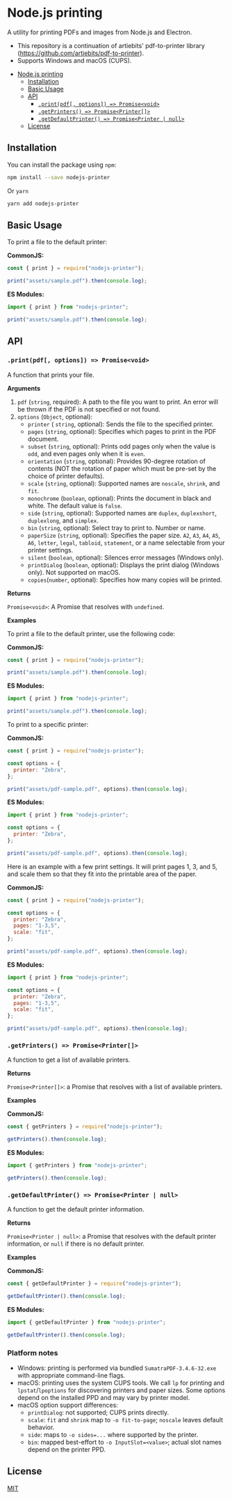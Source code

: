 # Node.js printing

A utility for printing PDFs and images from Node.js and Electron.

- This repository is a continuation of artiebits' pdf-to-printer library (https://github.com/artiebits/pdf-to-printer).
- Supports Windows and macOS (CUPS).

<!-- START doctoc generated TOC please keep comment here to allow auto update -->
<!-- DON'T EDIT THIS SECTION, INSTEAD RE-RUN doctoc TO UPDATE -->

- [Node.js printing](#nodejs-printing)
  - [Installation](#installation)
  - [Basic Usage](#basic-usage)
  - [API](#api)
    - [`.print(pdf[, options]) => Promise<void>`](#printpdf-options--promisevoid)
    - [`.getPrinters() => Promise<Printer[]>`](#getprinters--promiseprinter)
    - [`.getDefaultPrinter() => Promise<Printer | null>`](#getdefaultprinter--promiseprinter--null)
  - [License](#license)

<!-- END doctoc generated TOC please keep comment here to allow auto update -->

## Installation

You can install the package using `npm`:

```bash
npm install --save nodejs-printer
```

Or `yarn`

```bash
yarn add nodejs-printer
```

## Basic Usage

To print a file to the default printer:

**CommonJS:**
```javascript
const { print } = require("nodejs-printer");

print("assets/sample.pdf").then(console.log);
```

**ES Modules:**
```javascript
import { print } from "nodejs-printer";

print("assets/sample.pdf").then(console.log);
```

## API

### `.print(pdf[, options]) => Promise<void>`

A function that prints your file.

**Arguments**

1. `pdf` (`string`, required): A path to the file you want to print. An error will be thrown if the PDF is not specified or not found.
2. `options` (`Object`, optional):
   - `printer` ( `string`, optional): Sends the file to the specified printer.
   - `pages` (`string`, optional): Specifies which pages to print in the PDF document.
   - `subset` (`string`, optional): Prints odd pages only when the value is `odd`, and even pages only when it is `even`.
   - `orientation` (`string`, optional): Provides 90-degree rotation of contents (NOT the rotation of paper which must be pre-set by the choice of printer defaults).
   - `scale` (`string`, optional): Supported names are `noscale`, `shrink`, and `fit`.
   - `monochrome` (`boolean`, optional): Prints the document in black and white. The default value is `false`.
   - `side` (`string`, optional): Supported names are `duplex`, `duplexshort`, `duplexlong`, and `simplex`.
   - `bin` (`string`, optional): Select tray to print to. Number or name.
   - `paperSize` (`string`, optional): Specifies the paper size. `A2`, `A3`, `A4`, `A5`, `A6`, `letter`, `legal`, `tabloid`, `statement`, or a name selectable from your printer settings.
   - `silent` (`boolean`, optional): Silences error messages (Windows only).
   - `printDialog` (`boolean`, optional): Displays the print dialog (Windows only). Not supported on macOS.
   - `copies`(`number`, optional): Specifies how many copies will be printed.

**Returns**

`Promise<void>`: A Promise that resolves with `undefined`.

**Examples**

To print a file to the default printer, use the following code:

**CommonJS:**
```javascript
const { print } = require("nodejs-printer");

print("assets/sample.pdf").then(console.log);
```

**ES Modules:**
```javascript
import { print } from "nodejs-printer";

print("assets/sample.pdf").then(console.log);
```

To print to a specific printer:

**CommonJS:**
```javascript
const { print } = require("nodejs-printer");

const options = {
  printer: "Zebra",
};

print("assets/pdf-sample.pdf", options).then(console.log);
```

**ES Modules:**
```javascript
import { print } from "nodejs-printer";

const options = {
  printer: "Zebra",
};

print("assets/pdf-sample.pdf", options).then(console.log);
```

Here is an example with a few print settings. It will print pages 1, 3, and 5, and scale them so that they fit into the printable area of the paper.

**CommonJS:**
```javascript
const { print } = require("nodejs-printer");

const options = {
  printer: "Zebra",
  pages: "1-3,5",
  scale: "fit",
};

print("assets/pdf-sample.pdf", options).then(console.log);
```

**ES Modules:**
```javascript
import { print } from "nodejs-printer";

const options = {
  printer: "Zebra",
  pages: "1-3,5",
  scale: "fit",
};

print("assets/pdf-sample.pdf", options).then(console.log);
```

### `.getPrinters() => Promise<Printer[]>`

A function to get a list of available printers.

**Returns**

`Promise<Printer[]>`: a Promise that resolves with a list of available printers.

**Examples**

**CommonJS:**
```javascript
const { getPrinters } = require("nodejs-printer");

getPrinters().then(console.log);
```

**ES Modules:**
```javascript
import { getPrinters } from "nodejs-printer";

getPrinters().then(console.log);
```

### `.getDefaultPrinter() => Promise<Printer | null>`

A function to get the default printer information.

**Returns**

`Promise<Printer | null>`: a Promise that resolves with the default printer information, or `null` if there is no default printer.

**Examples**

**CommonJS:**
```javascript
const { getDefaultPrinter } = require("nodejs-printer");

getDefaultPrinter().then(console.log);
```

**ES Modules:**
```javascript
import { getDefaultPrinter } from "nodejs-printer";

getDefaultPrinter().then(console.log);
```

### Platform notes

- Windows: printing is performed via bundled `SumatraPDF-3.4.6-32.exe` with appropriate command-line flags.
- macOS: printing uses the system CUPS tools. We call `lp` for printing and `lpstat`/`lpoptions` for discovering printers and paper sizes. Some options depend on the installed PPD and may vary by printer model.
- macOS option support differences:
  - `printDialog`: not supported; CUPS prints directly.
  - `scale`: `fit` and `shrink` map to `-o fit-to-page`; `noscale` leaves default behavior.
  - `side`: maps to `-o sides=...` where supported by the printer.
  - `bin`: mapped best-effort to `-o InputSlot=<value>`; actual slot names depend on the printer PPD.

## License

[MIT](LICENSE)
